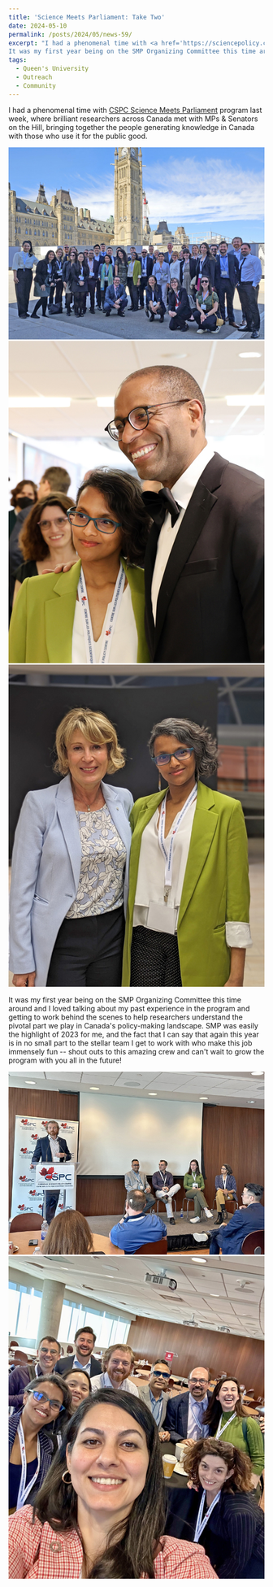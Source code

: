 ```yaml
---
title: 'Science Meets Parliament: Take Two'
date: 2024-05-10
permalink: /posts/2024/05/news-59/
excerpt: "I had a phenomenal time with <a href='https://sciencepolicy.ca/programs/science-meets-parliament/smp2023/' target='_blank'>CSPC Science Meets Parliament</a> program last week, where brilliant researchers across Canada met with MPs & Senators on the Hill, bringing together the people generating knowledge in Canada with those who use it for the public good.<br><br><img src='/images/posts/2024_05_smp1.jpg'><br><br><img src='/images/posts/2024_05_smp2.jpg'><br><br><img src='/images/posts/2024_05_smp3.jpg'><br><br>
It was my first year being on the SMP Organizing Committee this time around and I loved talking about my past experience in the program and getting to work behind the scenes to help researchers understand the pivotal part we play in Canada's policy-making landscape. SMP was easily the highlight of 2023 for me, and the fact that I can say that again this year is in no small part to the stellar team I get to work with who make this job immensely fun -- shout outs to this amazing crew and can't wait to grow the program with you all in the future!<br><br><img src='/images/posts/2024_05_smp4.jpg'><br><br><img src='/images/posts/2024_05_smp5.jpg'><br><br>"
tags:
  - Queen's University
  - Outreach
  - Community
---
```


I had a phenomenal time with [CSPC Science Meets Parliament](https://sciencepolicy.ca/programs/science-meets-parliament/smp2023/) program last week, where brilliant researchers across Canada met with MPs & Senators on the Hill, bringing together the people generating knowledge in Canada with those who use it for the public good.

![internal](/images/posts/2024_05_smp1.jpg)
![internal](/images/posts/2024_05_smp2.jpg)
![internal](/images/posts/2024_05_smp3.jpg)

It was my first year being on the SMP Organizing Committee this time around and I loved talking about my past experience in the program and getting to work behind the scenes to help researchers understand the pivotal part we play in Canada's policy-making landscape. SMP was easily the highlight of 2023 for me, and the fact that I can say that again this year is in no small part to the stellar team I get to work with who make this job immensely fun -- shout outs to this amazing crew and can't wait to grow the program with you all in the future!

![internal](/images/posts/2024_05_smp4.jpg)
![internal](/images/posts/2024_05_smp5.jpg)